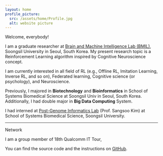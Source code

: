 ```yaml
---
layout: home
profile_picture:
  src: /assets/home/Profile.jpg
  alt: website picture
---
```

  Welcome, everybody!

  I am a graduate researcher at <a href="https://brainmil.wordpress.com/">Brain and Machine Intelligence Lab (BMIL)</a>, 
  Soongsil University in Seoul, South Korea. My present research topic is a Reinforcement Learning 
  algorithm inspired by Cognitive Neuroscience concept.
  
  I am currently interested in all field of RL (e.g., Offline RL, Imitation Learning, Inverse RL, and so on), 
  Federated learning, Cognitive science (or psychology), and Neuroscience.
  
  Previously, I majored in **Biotechnology** and **Bioinformatics** in School of 
  Systems Biomedical Science at Soongsil Univ in Seoul, South Korea. Additionally, I had double major in **Big Data Computing** System. 
  
  I had interned at <a href="https://sites.google.com/site/sskimb/">Post-Genome Informatics Lab</a> (Prof. Sangsoo Kim) 
  at School of Systems Biomedical Science, Soongsil University.

-------
  Network

  I am a group member of 18th Qualcomm IT Tour,  
  


  You can find the source code and the instructions on <a href="https://github.com/eliottvincent/bay">GitHub</a>.
